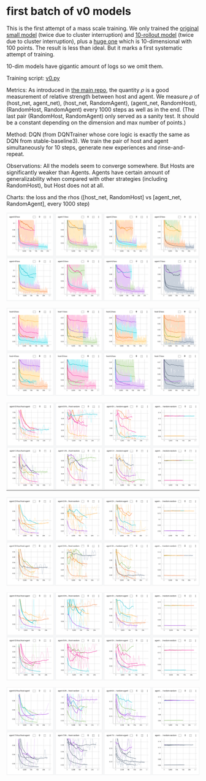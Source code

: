 # first batch of v0 models
This is the first attempt of a mass scale training. We only trained the [original small model](trainer_cfg_small.yml) (twice due to cluster interruption) and [10-rollout model](trainercfg_v0-10-rollout.yml) (twice due to cluster interruption), plus a [huge one](trainer_cfg_v0-huge.yml) which is 10-dimensional with 100 points. The result is less than ideal. But it marks a first systematic attempt of training.

10-dim models have gigantic amount of logs so we omit them.

Training script: [v0.py](v1.py)

Metrics: As introduced in [the main repo](https://github.com/honglu2875/hironaka), the quantity $\rho$ is a good measurement of relative strength between host and agent. We measure $\rho$ of (host_net, agent_net), (host_net, RandomAgent), (agent_net, RandomHost), (RandomHost, RandomAgent) every 1000 steps as well as in the end. (The last pair (RandomHost, RandomAgent) only served as a sanity test. It should be a constant depending on the dimension and max number of points.)

Method: DQN (from DQNTrainer whose core logic is exactly the same as DQN from stable-baseline3). We train the pair of host and agent simultaneously for 10 steps, generate new experiences and rinse-and-repeat.

Observations: All the models seem to converge somewhere. But Hosts are significantly weaker than Agents. Agents have certain amount of generalizability when compared with other strategies (including RandomHost), but Host does not at all. 

Charts: the loss and the rhos ([host_net, RandomHost] vs [agent_net, RandomAgent], every 1000 step)

![](img/loss1.png)

![](img/loss2.png)

![](img/rho1.png)

![](img/rho2.png)

![](img/rho3.png)

![](img/rho4.png)

